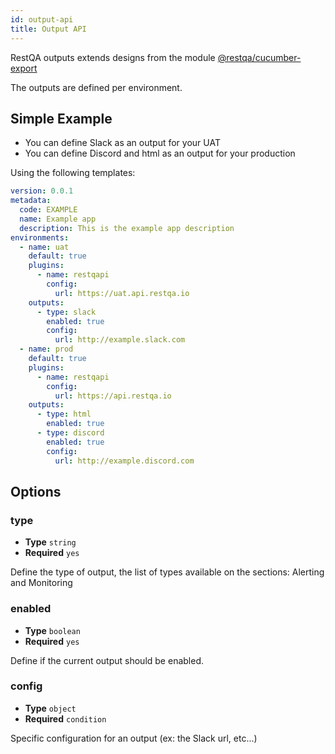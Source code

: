 ```yaml
---
id: output-api
title: Output API
---
```


RestQA outputs extends designs from the module [@restqa/cucumber-export](https://github.com/restqa/cucumber-export)

The outputs are defined per environment.


## Simple Example

* You can define Slack as an output for your UAT
* You can define Discord and html as an output for your production

Using the following templates:

```yaml {14-17,25-30}
version: 0.0.1
metadata:
  code: EXAMPLE
  name: Example app
  description: This is the example app description
environments:
  - name: uat
    default: true
    plugins:
      - name: restqapi
        config:
          url: https://uat.api.restqa.io
    outputs:
      - type: slack
        enabled: true
        config: 
          url: http://example.slack.com
  - name: prod
    default: true
    plugins:
      - name: restqapi
        config:
          url: https://api.restqa.io
    outputs:
      - type: html
        enabled: true
      - type: discord
        enabled: true
        config: 
          url: http://example.discord.com
```

## Options

### type

* **Type** `string`
* **Required** `yes`

Define the type of output, the list of types available on the sections:  Alerting and Monitoring

### enabled

* **Type** `boolean`
* **Required** `yes`

Define if the current output should be enabled.

### config

* **Type** `object`
* **Required** `condition`

Specific configuration for an output (ex: the Slack url, etc...)
